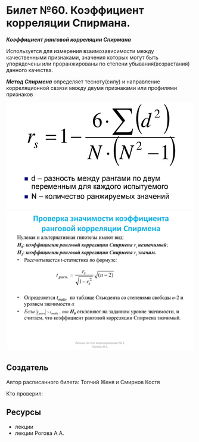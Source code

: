 # Билет №60. Коэффициент корреляции Спирмана.

***Коэффициент ранговой корреляции Спирмана***

Используется для измерения взаимозависимости между качественными признаками, значения которых могут быть упорядочены или проранжированы по степени убывания(возрастания)
данного качества.

***Метод Спирмена*** определяет тесноту(силу) и направление корреляционной свзязи между двумя признаками или профилями признаков

![da](./q60i1.png)
![pizda](./q60i2.jpg)
## Создатель

Автор расписанного билета: Топчий Женя и Смирнов Костя

Кто проверил:


## Ресурсы
- лекции
- лекции Рогова А.А.

